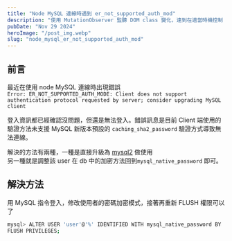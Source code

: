 ```yaml
---
title: "Node MySQL 連線時遇到 er_not_supported_auth_mod"
description: "使用 MutationObserver 監聽 DOM class 變化，達到在適當時機控制 Lenis 滾動行為的需求。"
pubDate: "Nov 29 2024"
heroImage: "/post_img.webp"
slug: "node_mysql_er_not_supported_auth_mod"
---
```


## 前言

最近在使用 node MySQL 連線時出現錯誤  
`Error: ER_NOT_SUPPORTED_AUTH_MODE: Client does not support authentication protocol requested by server; consider upgrading MySQL client`

登入資訊都已經確認沒問題，但還是無法登入。錯誤訊息是目前 Client 端使用的驗證方法未支援 MySQL 新版本預設的 `caching_sha2_password` 驗證方式導致無法連線。

解決的方法有兩種，一種是直接升級為 [mysql2](https://www.npmjs.com/package/mysql2) 做使用  
另一種就是調整該 user 在 db 中的加密方法回到`mysql_native_password` 即可。

## 解決方法

用 MySQL 指令登入，修改使用者的密碼加密模式，接著再重新 FLUSH 權限可以了

```bash
mysql> ALTER USER 'user'@'%' IDENTIFIED WITH mysql_native_password BY 'PASSWORD';
FLUSH PRIVILEGES;
```